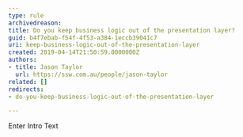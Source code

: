 ```yaml
---
type: rule
archivedreason: 
title: Do you keep business logic out of the presentation layer?
guid: b4f7ebab-f54f-4f53-a384-1eccb39041c7
uri: keep-business-logic-out-of-the-presentation-layer
created: 2019-04-14T21:50:59.0000000Z
authors:
- title: Jason Taylor
  url: https://ssw.com.au/people/jason-taylor
related: []
redirects:
- do-you-keep-business-logic-out-of-the-presentation-layer

---
```



Enter Intro Text
<br><excerpt class='endintro'></excerpt><br>



